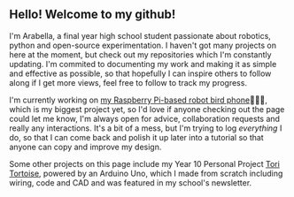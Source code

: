 ## Hello! Welcome to my github!

I'm Arabella, a final year high school student passionate about robotics, python and open-source experimentation. I haven't got many projects on here at the moment, but check out my repositories which I'm constantly updating. I'm commited to documenting my work and making it as simple and effective as possible, so that hopefully I can inspire others to follow along if I get more views, feel free to follow to track my progress.

I'm currently working on [my Raspberry Pi-based robot bird phone](https://github.com/boatartist/Robo-spy-pigeon-phone)🪿🤖📱, which is my biggest project yet, so I'd love if anyone checking out the page could let me know, I'm always open for advice, collaboration requests and really any interactions. It's a bit of a mess, but I'm trying to log *everything* I do, so that I can come back and polish it up later into a tutorial so that anyone can copy and improve my design.

Some other projects on this page include my Year 10 Personal Project [Tori Tortoise](https://github.com/boatartist/Tori-Tortoise), powered by an Arduino Uno, which I made from scratch including wiring, code and CAD and was featured in my school's newsletter.
